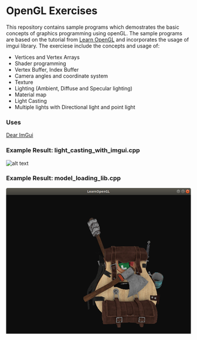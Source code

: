 # OpenGL Exercises

This repository contains sample programs which demostrates the basic concepts of graphics programming using openGL. The sample programs are based on the tutorial from [Learn OpenGL](https://learnopengl.com/) and incorporates the usage of imgui library. The exerciese include the concepts and usage of:
  - Vertices and Vertex Arrays
  - Shader programming
  - Vertex Buffer, Index Buffer
  - Camera angles and coordinate system
  - Texture
  - Lighting (Ambient, Diffuse and Specular lighting)
  - Material map
  - Light Casting
  - Multiple lights with Directional light and point light
  
### Uses
[Dear ImGui](https://github.com/ocornut/imgui)

### Example Result: light_casting_with_imgui.cpp
![alt text](https://github.com/ishansheth/openGLExercises/blob/master/images/Screenshot%20from%202021-02-28%2020-21-35.png)

### Example Result: model_loading_lib.cpp
![alt text](https://github.com/ishansheth/OpenGL-Exercises/blob/master/images/Screenshot%20from%202022-09-02%2000-24-40.png)
